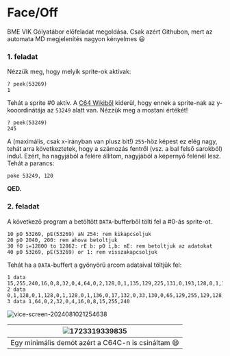 # Face/Off

BME VIK Gólyatábor előfeladat megoldása. Csak azért Githubon, mert az automata MD megjelenítés nagyon kényelmes :smiley:

### 1. feladat

Nézzük meg, hogy melyik sprite-ok aktívak:

```basic
? peek(53269)
1
```

Tehát a sprite #0 aktív. A [C64 Wikiből](https://www.c64-wiki.com/wiki/Sprite#Sprite_locations) kiderül, hogy ennek a sprite-nak az y-kooordinátája az `53249` alatt van. Nézzük meg a mostani értékét!

```basic
? peek(53249)
245
```

A (maximális, csak x-irányban van plusz bit!) `255`-höz képest ez elég nagy, tehát arra következtetek, hogy a számozás fentről (vsz. a bal felső sarokból) indul. Ezért, ha nagyjából a felére állítom, nagyjából a képernyő felénél lesz. Tehát a parancs:

```basic
poke 53249, 120
```

**QED.**

### 2. feladat

A következő program a betöltött `DATA`-bufferből tölti fel a #0-ás sprite-ot.

```basic
10 pO 53269, pE(53269) aN 254: rem kikapcsoljuk
20 pO 2040, 200: rem ahova betoltjuk
30 fO i=12800 to 12862: rE b: pO i,b: nE: rem betoltjuk az adatokat
40 pO 53269, pE(53269) or 1: rem visszakapcsoljuk
```

Tehát ha a `DATA`-buffert a gyönyörű arcom adataival töltjük fel:

```basic
1 data 15,255,240,16,0,8,32,0,4,64,0,2,128,0,1,135,129,225,131,0,193,128,0,1,128
2 data 0,1,128,0,1,128,0,1,128,0,1,136,0,17,132,0,33,130,0,65,129,255,129,128,0
3 data 1,64,0,2,32,0,4,16,0,8,15,255,240
```

![vice-screen-2024081021254638](https://github.com/user-attachments/assets/c36692fb-87cd-4b7e-92c2-c574c4e75103)

|![1723319339835](https://github.com/user-attachments/assets/a3759736-79df-42f6-b974-69646ce3cb07)|
|---|
|Egy minimális demót azért a C64C-n is csináltam 😄|

